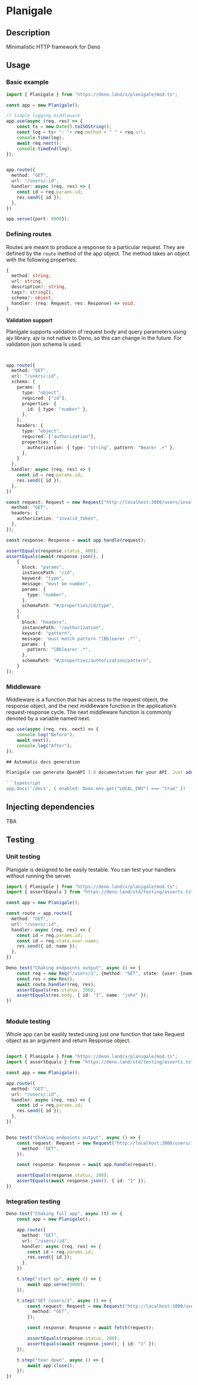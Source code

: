 # Planigale

## Description

Minimalistic HTTP framework for Deno

## Usage

### Basic example

```typescript
import { Planigale } from "https://deno.land/x/planigale/mod.ts";

const app = new Planigale();

// Simple logging middleware
app.use(async (req, res) => {
    const ts = new Date().toISOString();
    const log = ts+ ": "+ req.method + " " + req.url;
    console.time(log);
    await req.next();
    console.timeEnd(log);
});


app.route({
  method: "GET",
  url: "/users/:id",
  handler: async (req, res) => {
    const id = req.params.id;
    res.send({ id });
  },
})

app.serve({port: 8000});
```

### Defining routes

Routes are meant to produce a response to a particular request. They are defined by the `route` method of the app object. The method takes an object with the following properties:
```typescript
{
  method: string,
  url: string,
  description?: string,
  tags?: string[],
  schema?: object,
  handler: (req: Request, res: Response) => void,
}
```


**Validation support**

Planigale supports validation of request body and query parameters using ajv library. ajv is not native to Deno, so this can change in the future.
For validation json schema is used. 

```typescript


app.route({
  method: "GET",
  url: "/users/:id",
  schema: {
    params: {
      type: "object",
      required: ["id"],
      properties: {
        id: { type: "number" },
      },
    },
    headers: {
      type: "object",
      required: ["authorization"],
      properties: {
        authorization: { type: "string", pattern: "Bearer .+" },
      },
    }
  },
  handler: async (req, res) => {
    const id = req.params.id;
    res.send({ id });
  },
})

const request: Request = new Request("http://localhost:3000/users/invalid_id", {
  method: "GET",
  headers: {
    authorization: "invalid_token",
  },
});

const response: Response = await app.handle(request);

assertEquals(response.status, 400);
assertEquals(await response.json(), [
    {
      block: "params",
      instancePath: "/id",
      keyword: "type",
      message: "must be number",
      params: {
        type: "number",
      },
      schemaPath: "#/properties/id/type",
    },
    {
      block: "headers",
      instancePath: "/authorization",
      keyword: "pattern",
      message: 'must match pattern "[Bb]earer .*"',
      params: {
        pattern: "[Bb]earer .*",
      },
      schemaPath: "#/properties/authorization/pattern",
    }
]);
```



### Middleware

Middleware is a function that has access to the request object, the response object, and the next middleware function in the application’s request-response cycle. The next middleware function is commonly denoted by a variable named next.


```typescript
app.use(async (req, res, next) => {
    console.log("Before");
    await next();
    console.log("After");
});

## Automatic docs generation

Planigale can generate OpenAPI 3.0 documentation for your API. Just add `docs` method to your app and visit `/docs` endpoint.

```typescript
app.docs('/docs', { enabled: Deno.env.get("LOCAL_ENV") === "true" })
```

## Injecting dependencies

TBA


## Testing

### Unit testing
Planigale is designed to be easily testable. You can test your handlers without running the server.
```typescript
import { Planigale } from "https://deno.land/x/planigale/mod.ts";
import { assertEquals } from "https://deno.land/std/testing/asserts.ts";

const app = new Planigale();

const route = app.route({
  method: "GET",
  url: "/users/:id",
  handler: async (req, res) => {
    const id = req.params.id;
    const id = req.state.user.name;
    res.send({ id, name });
  },
})

Deno.test("Chaking endpoints output", async () => {
    const req = new Req("/users/1", {method: "GET", state: {user: {name: "John"}}});
    const res = new Res();
    await route.handler(req, res);
    assertEquals(res.status, 200);
    assertEquals(res.body, { id: "1", name: "john" });
})
    
```
### Module testing
Whole app can be easlily tested using just one function that take Request object as an argument and return Response object.

```typescript

import { Planigale } from "https://deno.land/x/planigale/mod.ts";
import { assertEquals } from "https://deno.land/std/testing/asserts.ts";

const app = new Planigale();

app.route({
  method: "GET",
  url: "/users/:id",
  handler: async (req, res) => {
    const id = req.params.id;
    res.send({ id });
  },
})


Deno.test("Chaking endpoints output", async () => {
    const request: Request = new Request("http://localhost:3000/users/1", {
      method: "GET",
    });

    const response: Response = await app.handle(request);

    assertEquals(response.status, 200);
    assertEquals(await response.json(), { id: "1" });
})

```

### Integration testing

```typescript
Deno.test("Chaking full app", async (t) => {
    const app = new Planigale();

    app.route({
      method: "GET",
      url: "/users/:id",
      handler: async (req, res) => {
        const id = req.params.id;
        res.send({ id });
      },
    })

    t.step("start up", async () => {
        await app.serve(3000);
    });

    t.step("GET /users/1", async () => {
        const request: Request = new Request("http://localhost:3000/users/1", {
          method: "GET",
        });

        const response: Response = await fetch(request);

        assertEquals(response.status, 200);
        assertEquals(await response.json(), { id: "1" });
    });

    t.step("tear down", async () => {
        await app.close();
    });
})

```


